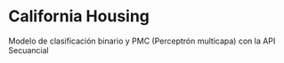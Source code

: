 # California Housing
Modelo de clasificación binario y PMC (Perceptrón multicapa) con la API Secuancial
